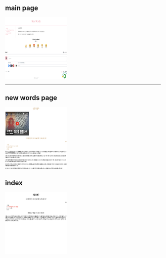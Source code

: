 ## main page

<img src="./images/스크린샷 2025-01-02 오후 7.02.07.png" width="200" height="200"/>

---

## new words page

<img src="./images/스크린샷 2025-01-02 오후 7.04.00.png" width="200" height="200"/>

## index

<img src="./images/스크린샷 2025-01-02 오후 7.04.48.png" width="200" height="200"/>
